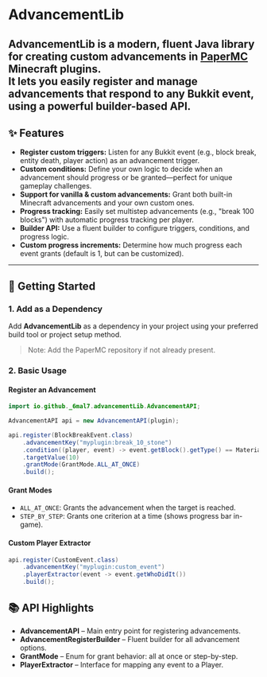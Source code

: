 # AdvancementLib

**AdvancementLib** is a modern, fluent Java library for creating custom advancements in [PaperMC](https://papermc.io/) Minecraft plugins.  
It lets you easily register and manage advancements that respond to any Bukkit event, using a powerful builder-based API.
---

## ✨ Features
- **Register custom triggers:** Listen for any Bukkit event (e.g., block break, entity death, player action) as an advancement trigger.
- **Custom conditions:** Define your own logic to decide when an advancement should progress or be granted—perfect for unique gameplay challenges.
- **Support for vanilla & custom advancements:** Grant both built-in Minecraft advancements and your own custom ones.
- **Progress tracking:** Easily set multistep advancements (e.g., "break 100 blocks") with automatic progress tracking per player.
- **Builder API:** Use a fluent builder to configure triggers, conditions, and progress logic.
- **Custom progress increments:** Determine how much progress each event grants (default is 1, but can be customized).

---

## 🚀 Getting Started

### 1. Add as a Dependency

Add **AdvancementLib** as a dependency in your project using your preferred build tool or project setup method.

>Note: Add the PaperMC repository if not already present.

### 2. Basic Usage

#### Register an Advancement

```java
import io.github._6mal7.advancementLib.AdvancementAPI;

AdvancementAPI api = new AdvancementAPI(plugin);

api.register(BlockBreakEvent.class)
    .advancementKey("myplugin:break_10_stone")
    .condition((player, event) -> event.getBlock().getType() == Material.STONE)
    .targetValue(10)
    .grantMode(GrantMode.ALL_AT_ONCE)
    .build();
```

#### Grant Modes

- `ALL_AT_ONCE`: Grants the advancement when the target is reached.
- `STEP_BY_STEP`: Grants one criterion at a time (shows progress bar in-game).

#### Custom Player Extractor

```java
api.register(CustomEvent.class)
    .advancementKey("myplugin:custom_event")
    .playerExtractor(event -> event.getWhoDidIt())
    .build();
```

## 📚 API Highlights

- **AdvancementAPI** – Main entry point for registering advancements.
- **AdvancementRegisterBuilder** – Fluent builder for all advancement options.
- **GrantMode** – Enum for grant behavior: all at once or step-by-step.
- **PlayerExtractor** – Interface for mapping any event to a Player.